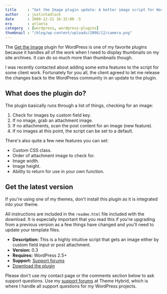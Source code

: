 ```yaml
---
title     : "Get the Image plugin update: A better image script for WordPress"
author    : justintadlock
date      : 2008-12-21 16:32:00 -5
era       : atlanta
category  : [wordpress, wordpress-plugins]
thumbnail : "/blog/wp-content/uploads/2008/12/camera.png"
---
```


The <a href="http://justintadlock.com/archives/2008/05/27/get-the-image-wordpress-plugin" title="Get the Image WordPress plugin">Get the Image</a> plugin for WordPress is one of my favorite plugins because it handles all of the work when I need to display thumbnails on my site archives.  It can do so much more than thumbnails though.

I was recently contacted about adding some extra features to the script for some client work.  Fortunately for you all, the client agreed to let me release the changes back to the WordPress community in an update to the plugin.

<!--more-->

## What does the plugin do?

The plugin basically runs through a list of things, checking for an image:

<ol>
<li>Check for images by custom field key.</li>
<li>If no image, grab an attachment image.</li>
<li>If no attachments, scan the post content for an image (new feature).</li>
<li>If no images at this point, the script can be set to a default.</li>
</ol>

There's also quite a few new features you can set:

<ul>
<li>Custom CSS class.</li>
<li>Order of attachment image to check for.</li>
<li>Image width.</li>
<li>Image height.</li>
<li>Ability to return for use in your own function.</li>
</ul>

## Get the latest version

<p class="note">If you're using one of my themes, don't install this plugin as it is integrated into your theme.</p>

All instructions are included in the <code>readme.html</code> file included with the download.  It is especially important that you read this if you're upgrading from a previous version as a few things have changed and you'll need to update your template files.

<ul>
<li><strong>Description:</strong> This is a highly intuitive script that gets an image either by custom field input or post attachment.</li>
<li><strong>Version:</strong> 0.3</li>
<li><strong>Requires:</strong> WordPress 2.5+</li>
<li><strong>Support:</strong> <a href="http://themehybrid.com/support" title="Support forums">Support forums</a></li>
<li><a href="http://justintadlock.com/archives/2008/05/27/get-the-image-wordpress-plugin" title="Get the Image WordPress plugin">Download the plugin</a></li>
</ul>

<p class="note">Please don't use my contact page or the comments section below to ask support questions.  Use my <a href="http://themehybrid.com/support" title="Theme Hybrid support forums">support forums</a> at Theme Hybrid, which is where I handle all support questions for my WordPress projects.</p>

